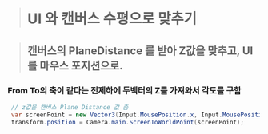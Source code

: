 
># UI 와 캔버스 수평으로 맞추기

> ## 캔버스의 PlaneDistance 를 받아 Z값을 맞추고, UI를 마우스 포지션으로.

### From To의 축이 같다는 전제하에 두벡터의 Z를 가져와서 각도를 구함
```csharp
 // z값을 캔버스 Plane Distance 값 줌
 var screenPoint = new Vector3(Input.MousePosition.x, Input.MousePosition.y, PlaneDistance); 
 transform.position = Camera.main.ScreenToWorldPoint(screenPoint);
```
<br>
